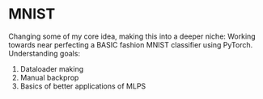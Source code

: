 # MNIST
Changing some of my core idea, making this into a deeper niche:
Working towards near perfecting a BASIC fashion MNIST classifier using PyTorch.
Understanding goals:

1) Dataloader making
2) Manual backprop
3) Basics of better applications of MLPS 
